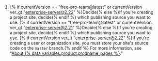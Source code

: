 1. {% if currentVersion == "free-pro-team@latest" or currentVersion ver_gt "enterprise-server@2.22" %}Decide{% else %}If you're creating a project site, decide{% endif %} which publishing source you want to use. {% if currentVersion == "free-pro-team@latest" or currentVersion ver_gt "enterprise-server@2.21" %}Decide{% else %}If you're creating a project site, decide{% endif %} which publishing source you want to use. {% if currentVersion ver_lt "enterprise-server@2.22" %}If you're creating a user or organization site, you must store your site's source code on the `master` branch.{% endif %} For more information, see "[About {% data variables.product.prodname_pages %}](/articles/about-github-pages#publishing-sources-for-github-pages-sites)."

